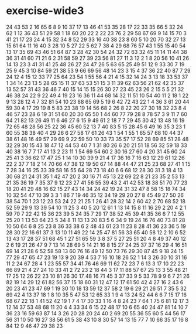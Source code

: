 # exercise-wide3
24
43
53
2
16
65
6
8
9
10
37
17
13
46
41
53
35
28
17
22
33
35
66
5
32
24
62
1
12
36
43
51
29
58
1
18
60
20
22
2
22
23
76
2
29
58
67
69
9
14
15
70
3
41
21
17
23
24
4
15
32
34
8
52
29
33
16
40
38
23
8
60
5
10
20
70
32
27
13
15
61
64
11
16
40
3
28
10
5
27
22
5
62
7
38
4
29
68
76
57
43
1
55
15
40
54
13
17
35
69
43
46
51
64
87
3
28
42
30
54
24
32
72
63
32
45
11
14
11
44
38
36
31
41
60
71
21
6
2
31
58
59
27
39
23
56
81
27
11
3
12
2
1
8
20
56
10
41
26
14
13
23
3
41
31
41
25
48
26
27
24
47
26
5
63
65
25
49
51
12
9
33
30
7
19
25
9
45
3
10
84
59
21
38
53
9
66
69
56
48
14
23
3
15
4
37
36
22
40
87
7
29
24
12
4
15
12
33
77
25
64
23
54
1
55
56
4
21
4
15
32
14
24
3
13
18
33
53
37
1
34
14
23
13
5
28
65
15
11
37
63
53
51
15
3
11
39
62
63
56
21
62
42
35
37
13
52
57
31
43
36
46
7
40
15
14
15
15
26
30
27
23
45
23
26
2
15
5
5
21
32
46
38
24
22
9
22
49
4
19
23
16
36
11
44
68
14
32
11
51
10
54
40
11
2
18
1
22
9
13
28
12
4
7
32
81
54
10
23
88
65
69
5
19
6
42
72
43
22
1
4
36
3
61
20
44
59
30
4
17
29
19
8
5
83
23
38
19
14
56
68
2
26
8
22
20
27
30
18
32
23
8
4
46
57
23
28
6
19
31
51
60
20
30
65
50
1
44
60
77
79
28
8
78
57
3
9
11
7
60
64
21
82
13
26
49
11
6
46
27
6
15
9
49
61
2
18
7
7
29
45
30
42
13
48
16
19
72
65
48
28
56
25
22
36
45
60
52
13
7
40
83
5
15
28
45
6
49
16
35
3
23
1
60
55
38
38
40
4
29
26
6
27
58
17
61
26
43
1
54
1
55
1
65
57
68
10
44
37
38
61
48
16
49
57
29
69
9
22
59
50
10
33
73
35
57
17
52
28
69
85
51
28
48
32
29
30
15
43
18
47
12
44
53
40
7
1
31
80
26
6
20
21
51
18
56
32
59
18
33
40
38
16
7
7
17
41
13
2
23
11
1
54
69
54
60
2
30
16
27
60
4
20
31
45
60
24
25
41
3
36
62
17
47
25
1
14
10
30
39
9
21
4
17
36
16
7
16
63
12
29
61
12
26
22
2
37
7
18
2
14
70
66
47
38
12
19
50
67
14
88
44
47
21
25
23
68
27
41
1
15
7
28
34
16
25
33
39
58
16
55
64
28
73
18
40
6
6
68
12
28
30
31
3
18
4
13
30
68
21
24
31
35
1
42
47
20
2
30
16
71
45
13
22
69
22
8
21
23
35
2
53
13
21
35
36
19
7
35
37
9
12
23
27
41
56
55
39
43
2
41
42
53
18
38
51
70
77
23
18
20
41
29
48
16
62
15
27
43
14
34
24
42
19
24
31
32
47
8
58
15
18
74
34
10
32
54
47
10
39
3
3
1
86
7
19
46
35
12
34
19
29
20
27
8
45
49
27
50
26
38
54
70
1
23
12
23
53
24
22
21
25
1
26
41
28
32
14
2
60
42
2
70
68
52
18
52
59
29
9
13
39
54
10
11
25
3
40
5
20
12
61
1
13
14
15
8
11
16
29
2
20
4
2
1
59
70
7
22
42
15
36
23
39
5
24
35
7
29
17
38
52
45
39
41
35
36
6
7
12
55
25
20
1
13
53
64
23
5
34
8
11
13
13
20
83
5
6
34
9
19
24
16
76
40
73
81
28
10
50
64
6
8
25
23
8
36
33
38
6
2
48
43
61
23
11
23
8
28
41
36
23
36
5
19
28
30
22
16
61
37
3
13
10
11
49
22
14
25
47
81
56
33
65
40
58
12
2
10
6
52
13
43
17
28
37
51
68
45
1
27
51
65
59
3
8
37
5
27
25
51
20
4
8
49
37
40
12
2
6
19
21
26
47
9
7
13
14
28
69
5
14
21
16
8
15
27
24
25
37
37
16
29
4
16
51
69
14
21
28
6
52
58
58
13
60
76
16
49
12
50
73
76
29
30
87
45
9
18
24
15
77
29
47
65
47
23
19
13
9
20
39
4
53
7
16
10
18
26
52
1
14
3
26
30
10
31
16
11
2
24
67
28
4
1
23
55
57
34
41
76
46
69
11
62
72
23
7
6
13
3
17
10
22
23
66
89
21
4
27
24
10
33
41
2
72
23
2
18
44
3
17
11
88
57
67
25
13
3
55
48
21
17
25
12
26
22
23
10
81
26
30
17
48
16
71
45
3
37
33
9
5
33
78
9
9
6
7
21
26
82
19
14
29
12
61
82
56
37
15
18
60
31
12
47
12
17
61
50
42
4
27
16
2
43
6
20
23
41
23
47
69
1
19
30
10
18
13
59
12
37
58
2
19
6
29
21
26
51
7
35
5
32
69
42
4
13
37
18
1
8
10
35
5
47
53
12
65
33
1
9
4
13
24
52
44
6
6
7
15
17
16
68
67
22
18
1
41
52
42
19
1
7
4
17
30
33
1
16
4
8
24
23
7
64
1
75
6
81
12
17
3
12
14
37
53
48
68
11
20
4
4
33
34
6
15
22
48
17
10
6
65
40
24
47
81
14
10
7
36
23
16
59
63
87
14
3
26
20
28
20
24
40
2
69
20
55
36
55
60
5
44
56
17
56
31
10
50
16
27
38
56
61
5
38
43
10
8
30
57
14
13
15
77
7
10
66
35
17
16
8
84
12
9
46
47
29
38
23
